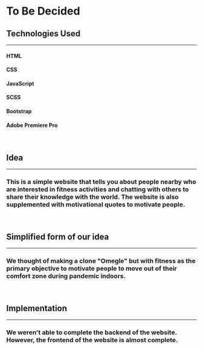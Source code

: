 # To Be Decided
## Technologies Used
<hr>

#### HTML
#### CSS
#### JavaScript
#### SCSS
#### Bootstrap
#### Adobe Premiere Pro
&nbsp;
##  Idea
<hr>

### This is a simple website that tells you about people nearby who are interested in fitness activities and chatting with others to share their knowledge with the world. The website is also supplemented with motivational quotes to motivate people.
&nbsp;
## Simplified form of our idea
<hr>

### We thought of making a clone "Omegle" but with fitness as the primary objective to motivate people to move out of their comfort zone during pandemic indoors.
&nbsp;
## Implementation
<hr>

### We weren't able to complete the backend of the website. However, the frontend of the website is almost complete.